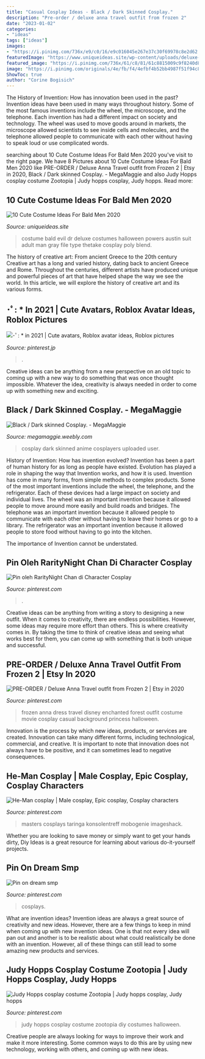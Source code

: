 ```yaml
---
title: "Casual Cosplay Ideas - Black / Dark Skinned Cosplay."
description: "Pre-order / deluxe anna travel outfit from frozen 2"
date: "2023-01-02"
categories:
- "ideas"
tags: ["ideas"]
images:
- "https://i.pinimg.com/736x/e9/c0/16/e9c016045e267e37c30f69978c8e2d62.jpg"
featuredImage: "https://www.uniqueideas.site/wp-content/uploads/deluxe-adult-gray-suit-costume.jpg"
featured_image: "https://i.pinimg.com/736x/61/c8/81/61c8815009c9f8240d8dea9f18026d30.jpg"
image: "https://i.pinimg.com/originals/4e/fb/f4/4efbf4b52bb4987f51f94c84f68876c2.jpg"
ShowToc: true
author: "Corine Bogisich"
---
```



The History of Invention: How has innovation been used in the past?
Invention ideas have been used in many ways throughout history. Some of the most famous inventions include the wheel, the microscope, and the telephone. Each invention has had a different impact on society and technology. The wheel was used to move goods around in markets, the microscope allowed scientists to see inside cells and molecules, and the telephone allowed people to communicate with each other without having to speak loud or use complicated words.

	

		
searching about 10 Cute Costume Ideas For Bald Men 2020 you've visit to the right page. We have 8 Pictures about 10 Cute Costume Ideas For Bald Men 2020 like PRE-ORDER / Deluxe Anna Travel outfit from Frozen 2 | Etsy in 2020, Black / Dark skinned Cosplay. - MegaMaggie and also Judy Hopps cosplay costume Zootopia | Judy hopps cosplay, Judy hopps. Read more:
		
    
## 10 Cute Costume Ideas For Bald Men 2020

<img loading=lazy src="https://www.uniqueideas.site/wp-content/uploads/deluxe-adult-gray-suit-costume.jpg" onerror="this.onerror=null;this.src='https://tse1.mm.bing.net/th?id=OIP.AyWj1qiRVbCz70cFTAmvfQHaKl&amp;pid=15.1';" alt="10 Cute Costume Ideas For Bald Men 2020">

_Source: uniqueideas.site_

>costume bald evil dr deluxe costumes halloween powers austin suit adult man gray file type thetake cosplay poly blend. 

	

The history of creative art: From ancient Greece to the 20th century
Creative art has a long and varied history, dating back to ancient Greece and Rome. Throughout the centuries, different artists have produced unique and powerful pieces of art that have helped shape the way we see the world. In this article, we will explore the history of creative art and its various forms.

    
## ･ﾟ: * In 2021 | Cute Avatars, Roblox Avatar Ideas, Roblox Pictures

<img loading=lazy src="https://i.pinimg.com/736x/fe/75/c4/fe75c4cd4417831f2b313567b01c5b12.jpg" onerror="this.onerror=null;this.src='https://tse2.mm.bing.net/th?id=OIP.xgQH_s06J5W10MQdw5fc2QHaMy&amp;pid=15.1';" alt="･ﾟ: * in 2021 | Cute avatars, Roblox avatar ideas, Roblox pictures">

_Source: pinterest.jp_

>. 

	

Creative ideas can be anything from a new perspective on an old topic to coming up with a new way to do something that was once thought impossible. Whatever the idea, creativity is always needed in order to come up with something new and exciting.

    
## Black / Dark Skinned Cosplay. - MegaMaggie

<img loading=lazy src="http://megamaggie.weebly.com/uploads/1/8/0/7/18079945/747177276.jpg" onerror="this.onerror=null;this.src='https://tse4.mm.bing.net/th?id=OIP.WFMRsomv7LblzF7jzdZMMAAAAA&amp;pid=15.1';" alt="Black / Dark skinned Cosplay. - MegaMaggie">

_Source: megamaggie.weebly.com_

>cosplay dark skinned anime cosplayers uploaded user. 

	

History of Invention: How has invention evolved?
Invention has been a part of human history for as long as people have existed. Evolution has played a role in shaping the way that Invention works, and how it is used. Invention has come in many forms, from simple methods to complex products. 
Some of the most important inventions include the wheel, the telephone, and the refrigerator. Each of these devices had a large impact on society and individual lives. The wheel was an important invention because it allowed people to move around more easily and build roads and bridges. The telephone was an important invention because it allowed people to communicate with each other without having to leave their homes or go to a library. The refrigerator was an important invention because it allowed people to store food without having to go into the kitchen. 

The importance of Invention cannot be understated.

    
## Pin Oleh RarityNight Chan Di Character Cosplay

<img loading=lazy src="https://i.pinimg.com/736x/5e/24/ef/5e24efc4e0c9b6f2bec1997394757e01.jpg" onerror="this.onerror=null;this.src='https://tse3.mm.bing.net/th?id=OIP.4UJVQlG1ZqfDk5GPjrm6QQHaLH&amp;pid=15.1';" alt="Pin oleh RarityNight Chan di Character Cosplay">

_Source: pinterest.com_

>. 

	

Creative ideas can be anything from writing a story to designing a new outfit. When it comes to creativity, there are endless possibilities. However, some ideas may require more effort than others. This is where creativity comes in. By taking the time to think of creative ideas and seeing what works best for them, you can come up with something that is both unique and successful.

    
## PRE-ORDER / Deluxe Anna Travel Outfit From Frozen 2 | Etsy In 2020

<img loading=lazy src="https://i.pinimg.com/736x/e9/c0/16/e9c016045e267e37c30f69978c8e2d62.jpg" onerror="this.onerror=null;this.src='https://tse2.mm.bing.net/th?id=OIP.MNgxvDaYVqn0dQ363sSfcAHaLH&amp;pid=15.1';" alt="PRE-ORDER / Deluxe Anna Travel outfit from Frozen 2 | Etsy in 2020">

_Source: pinterest.com_

>frozen anna dress travel disney enchanted forest outfit costume movie cosplay casual background princess halloween. 

	

Innovation is the process by which new ideas, products, or services are created. Innovation can take many different forms, including technological, commercial, and creative. It is important to note that innovation does not always have to be positive, and it can sometimes lead to negative consequences.

    
## He-Man Cosplay | Male Cosplay, Epic Cosplay, Cosplay Characters

<img loading=lazy src="https://i.pinimg.com/originals/4e/fb/f4/4efbf4b52bb4987f51f94c84f68876c2.jpg" onerror="this.onerror=null;this.src='https://tse1.mm.bing.net/th?id=OIP.EQyxDNIuwMC_DhqcE6pRHgAAAA&amp;pid=15.1';" alt="He-Man cosplay | Male cosplay, Epic cosplay, Cosplay characters">

_Source: pinterest.com_

>masters cosplays taringa konsolentreff mobogenie imageshack. 

	

Whether you are looking to save money or simply want to get your hands dirty, Diy Ideas is a great resource for learning about various do-it-yourself projects.

    
## Pin On Dream Smp

<img loading=lazy src="https://i.pinimg.com/736x/3f/d9/be/3fd9be511263d395abb04ff60a3bdfa6.jpg" onerror="this.onerror=null;this.src='https://tse1.mm.bing.net/th?id=OIP.X1mr3fGhFeZKCfZc91K0wgHaNK&amp;pid=15.1';" alt="Pin on dream smp">

_Source: pinterest.com_

>cosplays. 

	

What are invention ideas?
Invention ideas are always a great source of creativity and new ideas. However, there are a few things to keep in mind when coming up with new invention ideas. One is that not every idea will pan out and another is to be realistic about what could realistically be done with an invention. However, all of these things can still lead to some amazing new products and services.

    
## Judy Hopps Cosplay Costume Zootopia | Judy Hopps Cosplay, Judy Hopps

<img loading=lazy src="https://i.pinimg.com/736x/61/c8/81/61c8815009c9f8240d8dea9f18026d30.jpg" onerror="this.onerror=null;this.src='https://tse1.mm.bing.net/th?id=OIP.HwKv7GeuOwI5TWNJYRA_VAHaLI&amp;pid=15.1';" alt="Judy Hopps cosplay costume Zootopia | Judy hopps cosplay, Judy hopps">

_Source: pinterest.com_

>judy hopps cosplay costume zootopia diy costumes halloween. 

	

Creative people are always looking for ways to improve their work and make it more interesting. Some common ways to do this are by using new technology, working with others, and coming up with new ideas.

